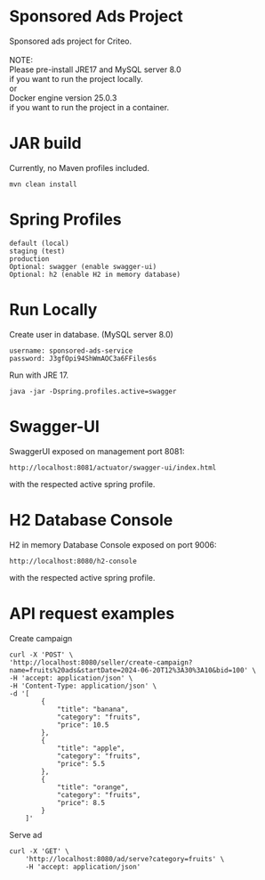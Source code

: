 # Sponsored Ads Project

Sponsored ads project for Criteo. <br><br>
NOTE:
<br>
Please pre-install JRE17 and MySQL server 8.0 <br>
if you want to run the project locally. <br>
or <br>
Docker engine version 25.0.3 <br>
if you want to run the project in a container.

# JAR build

Currently, no Maven profiles included.

    mvn clean install

# Spring Profiles

    default (local)
    staging (test)
    production
    Optional: swagger (enable swagger-ui)
    Optional: h2 (enable H2 in memory database)

# Run Locally

Create user in database. (MySQL server 8.0)

    username: sponsored-ads-service
    password: J3gfOpi94ShWmAOC3a6FFiles6s

Run with JRE 17.

    java -jar -Dspring.profiles.active=swagger

# Swagger-UI

SwaggerUI exposed on management port 8081:

    http://localhost:8081/actuator/swagger-ui/index.html

with the respected active spring profile.

# H2 Database Console

H2 in memory Database Console exposed on port 9006:

    http://localhost:8080/h2-console

with the respected active spring profile.

# API request examples

Create campaign

    curl -X 'POST' \
    'http://localhost:8080/seller/create-campaign?name=fruits%20ads&startDate=2024-06-20T12%3A30%3A10&bid=100' \
    -H 'accept: application/json' \
    -H 'Content-Type: application/json' \
    -d '[
            {
                "title": "banana",
                "category": "fruits",
                "price": 10.5
            },
            {
                "title": "apple",
                "category": "fruits",
                "price": 5.5
            },
            {
                "title": "orange",
                "category": "fruits",
                "price": 8.5
            }
        ]'

Serve ad

    curl -X 'GET' \
        'http://localhost:8080/ad/serve?category=fruits' \
        -H 'accept: application/json' 
